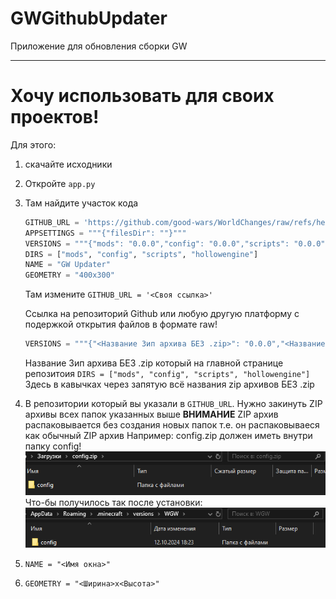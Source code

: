 # GWGithubUpdater

Приложение для обновления сборки GW

---

# Хочу использовать для своих проектов!

Для этого:

1. скачайте исходники
2. Откройте `app.py`
3. Там найдите участок кода

   ```python
   GITHUB_URL = 'https://github.com/good-wars/WorldChanges/raw/refs/heads/main/'
   APPSETTINGS = """{"filesDir": ""}"""
   VERSIONS = """{"mods": "0.0.0","config": "0.0.0","scripts": "0.0.0","hollowengine": "0.0.0"}"""
   DIRS = ["mods", "config", "scripts", "hollowengine"]
   NAME = "GW Updater"
   GEOMETRY = "400x300"
   ```
   Там измените
   `GITHUB_URL = '<Своя ссылка>'`

   Ссылка на репозиторий Github или любую другую платформу с подержкой открытия файлов в формате raw!

   ```python
   VERSIONS = """{"<Название Зип архива БЕЗ .zip>": "0.0.0","<Название Зип архива БЕЗ .zip>": "0.0.0","<Название Зип архива БЕЗ .zip>": "0.0.0","<Название Зип архива БЕЗ .zip>": "0.0.0", "И так далее": "ВЕРСИЯ"}"""
   ```
   Название Зип архива БЕЗ .zip который на главной странице репозитоия
   `DIRS = ["mods", "config", "scripts", "hollowengine"]` Здесь в кавычках через запятую всё названия zip архивов БЕЗ .zip
4. В репозитории который вы указали в `GITHUB_URL`. Нужно закинуть ZIP архивы всех папок указанных выше
   **ВНИМАНИЕ**
   ZIP архив распаковывается без создания новых папок т.е. он распаковываеся как обычный ZIP архив
   Например:
   config.zip должен иметь внутри папку config!
   ![1728747671563](images/README/1728747671563.png)
   Что-бы получилось так после установки:
   ![1728747774736](images/README/1728747774736.png)
5. `NAME = "<Имя окна>"`
6. `GEOMETRY = "<Ширина>x<Высота>"`
